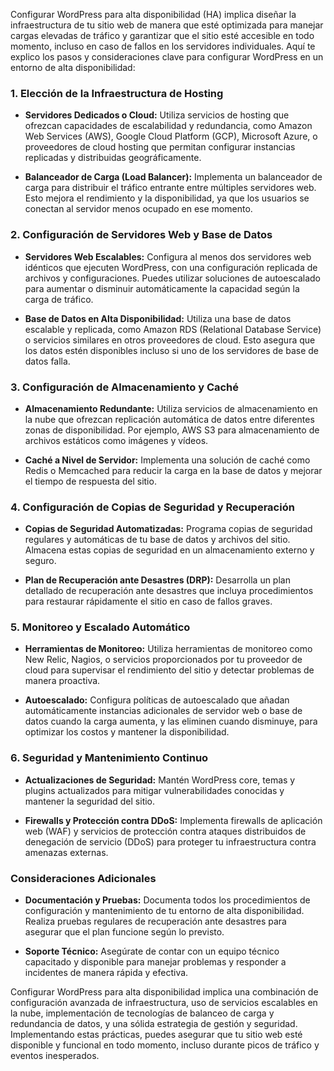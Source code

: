Configurar WordPress para alta disponibilidad (HA) implica diseñar la infraestructura de tu sitio web de manera que esté optimizada para manejar cargas elevadas de tráfico y garantizar que el sitio esté accesible en todo momento, incluso en caso de fallos en los servidores individuales. Aquí te explico los pasos y consideraciones clave para configurar WordPress en un entorno de alta disponibilidad:

### 1. **Elección de la Infraestructura de Hosting**

- **Servidores Dedicados o Cloud:** Utiliza servicios de hosting que ofrezcan capacidades de escalabilidad y redundancia, como Amazon Web Services (AWS), Google Cloud Platform (GCP), Microsoft Azure, o proveedores de cloud hosting que permitan configurar instancias replicadas y distribuidas geográficamente.

- **Balanceador de Carga (Load Balancer):** Implementa un balanceador de carga para distribuir el tráfico entrante entre múltiples servidores web. Esto mejora el rendimiento y la disponibilidad, ya que los usuarios se conectan al servidor menos ocupado en ese momento.

### 2. **Configuración de Servidores Web y Base de Datos**

- **Servidores Web Escalables:** Configura al menos dos servidores web idénticos que ejecuten WordPress, con una configuración replicada de archivos y configuraciones. Puedes utilizar soluciones de autoescalado para aumentar o disminuir automáticamente la capacidad según la carga de tráfico.

- **Base de Datos en Alta Disponibilidad:** Utiliza una base de datos escalable y replicada, como Amazon RDS (Relational Database Service) o servicios similares en otros proveedores de cloud. Esto asegura que los datos estén disponibles incluso si uno de los servidores de base de datos falla.

### 3. **Configuración de Almacenamiento y Caché**

- **Almacenamiento Redundante:** Utiliza servicios de almacenamiento en la nube que ofrezcan replicación automática de datos entre diferentes zonas de disponibilidad. Por ejemplo, AWS S3 para almacenamiento de archivos estáticos como imágenes y vídeos.

- **Caché a Nivel de Servidor:** Implementa una solución de caché como Redis o Memcached para reducir la carga en la base de datos y mejorar el tiempo de respuesta del sitio.

### 4. **Configuración de Copias de Seguridad y Recuperación**

- **Copias de Seguridad Automatizadas:** Programa copias de seguridad regulares y automáticas de tu base de datos y archivos del sitio. Almacena estas copias de seguridad en un almacenamiento externo y seguro.

- **Plan de Recuperación ante Desastres (DRP):** Desarrolla un plan detallado de recuperación ante desastres que incluya procedimientos para restaurar rápidamente el sitio en caso de fallos graves.

### 5. **Monitoreo y Escalado Automático**

- **Herramientas de Monitoreo:** Utiliza herramientas de monitoreo como New Relic, Nagios, o servicios proporcionados por tu proveedor de cloud para supervisar el rendimiento del sitio y detectar problemas de manera proactiva.

- **Autoescalado:** Configura políticas de autoescalado que añadan automáticamente instancias adicionales de servidor web o base de datos cuando la carga aumenta, y las eliminen cuando disminuye, para optimizar los costos y mantener la disponibilidad.

### 6. **Seguridad y Mantenimiento Continuo**

- **Actualizaciones de Seguridad:** Mantén WordPress core, temas y plugins actualizados para mitigar vulnerabilidades conocidas y mantener la seguridad del sitio.

- **Firewalls y Protección contra DDoS:** Implementa firewalls de aplicación web (WAF) y servicios de protección contra ataques distribuidos de denegación de servicio (DDoS) para proteger tu infraestructura contra amenazas externas.

### Consideraciones Adicionales

- **Documentación y Pruebas:** Documenta todos los procedimientos de configuración y mantenimiento de tu entorno de alta disponibilidad. Realiza pruebas regulares de recuperación ante desastres para asegurar que el plan funcione según lo previsto.

- **Soporte Técnico:** Asegúrate de contar con un equipo técnico capacitado y disponible para manejar problemas y responder a incidentes de manera rápida y efectiva.

Configurar WordPress para alta disponibilidad implica una combinación de configuración avanzada de infraestructura, uso de servicios escalables en la nube, implementación de tecnologías de balanceo de carga y redundancia de datos, y una sólida estrategia de gestión y seguridad. Implementando estas prácticas, puedes asegurar que tu sitio web esté disponible y funcional en todo momento, incluso durante picos de tráfico y eventos inesperados.
<!--stackedit_data:
eyJoaXN0b3J5IjpbLTQ2NDA4MTQ4M119
-->